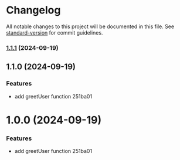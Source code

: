 # Changelog

All notable changes to this project will be documented in this file. See [standard-version](https://github.com/conventional-changelog/standard-version) for commit guidelines.

### [1.1.1](///compare/v1.1.0...v1.1.1) (2024-09-19)

## 1.1.0 (2024-09-19)


### Features

* add greetUser function 251ba01

# 1.0.0 (2024-09-19)


### Features

* add greetUser function 251ba01
